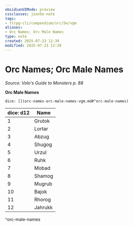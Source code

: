 ```yaml
---
obsidianUIMode: preview
cssclasses: json5e-note
tags:
- ttrpg-cli/compendium/src/5e/vgm
aliases:
- Orc Names; Orc Male Names
type: note
created: 2025-07-23 12:39
modified: 2025-07-23 12:39
---
```

# Orc Names; Orc Male Names
*Source: Volo's Guide to Monsters p. 88* 

**Orc Male Names**

`dice: [](orc-names-orc-male-names-vgm.md#^orc-male-names)`

| dice: d12 | Name |
|-----------|------|
| 1 | Grutok |
| 2 | Lortar |
| 3 | Abzug |
| 4 | Shugog |
| 5 | Urzul |
| 6 | Ruhk |
| 7 | Mobad |
| 8 | Shamog |
| 9 | Mugrub |
| 10 | Bajok |
| 11 | Rhorog |
| 12 | Jahrukk |
^orc-male-names